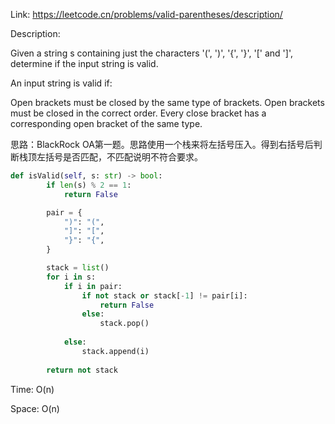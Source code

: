 Link: https://leetcode.cn/problems/valid-parentheses/description/

Description:

Given a string s containing just the characters '(', ')', '{', '}', '[' and ']', determine if the input string is valid.

An input string is valid if:

Open brackets must be closed by the same type of brackets.
Open brackets must be closed in the correct order.
Every close bracket has a corresponding open bracket of the same type.

思路：BlackRock OA第一题。思路使用一个栈来将左括号压入。得到右括号后判断栈顶左括号是否匹配，不匹配说明不符合要求。

```python
def isValid(self, s: str) -> bool:
        if len(s) % 2 == 1:
            return False

        pair = {
            ")": "(",
            "]": "[",
            "}": "{",
        }

        stack = list()
        for i in s:
            if i in pair:
                if not stack or stack[-1] != pair[i]:
                    return False
                else:
                    stack.pop()
                
            else:
                stack.append(i)
        
        return not stack
```

Time: O(n)

Space: O(n)
